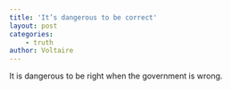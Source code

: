 ```yaml
---
title: 'It’s dangerous to be correct'
layout: post
categories:
    - truth
author: Voltaire
---
```


It is dangerous to be right when the government is wrong.